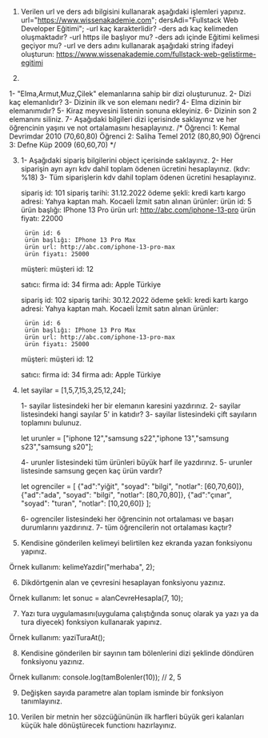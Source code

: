 1) Verilen url ve ders adı bilgisini kullanarak aşağıdaki işlemleri yapınız.
url="https://www.wissenakademie.com";
dersAdi="Fullstack Web Developer Eğitimi";
-url kaç karakterlidir?
-ders adı kaç kelimeden oluşmaktadır?
-url https ile başlıyor mu?
-ders adı içinde Eğitimi kelimesi geçiyor mu?
-url ve ders adını kullanarak aşağıdaki string ifadeyi oluşturun:
     https://www.wissenakademie.com/fullstack-web-gelistirme-egitimi
     

2) 

1- "Elma,Armut,Muz,Çilek" elemanlarına sahip bir dizi oluşturunuz.
2- Dizi kaç elemanlıdır?
3- Dizinin ilk ve son elemanı nedir?
4- Elma dizinin bir elemanımıdır?
5- Kiraz meyvesini listenin sonuna ekleyiniz.
6- Dizinin son 2 elemanını siliniz.
7- Aşağıdaki bilgileri dizi içerisinde saklayınız ve her öğrencinin yaşını ve not ortalamasını hesaplayınız.
    /*
        Öğrenci 1: Kemal Devrimdar 2010 (70,60,80)
        Öğrenci 2: Saliha Temel 2012   (80,80,90)
        Öğrenci 3: Defne Küp  2009 (60,60,70)
    */

3) 1- Aşağıdaki sipariş bilgilerini object içerisinde saklayınız.
    2- Her siparişin ayrı ayrı kdv dahil toplam ödenen ücretini hesaplayınız. (kdv: %18)
    3- Tüm siparişlerin kdv dahil toplam ödenen ücretini hesaplayınız.

    sipariş id: 101
    sipariş tarihi: 31.12.2022
    ödeme şekli: kredi kartı
    kargo adresi: Yahya kaptan mah. Kocaeli İzmit
    satın alınan ürünler: 
        ürün id: 5
        ürün başlığı: IPhone 13 Pro
        ürün url: http://abc.com/iphone-13-pro
        ürün fiyatı: 22000

        ürün id: 6
        ürün başlığı: IPhone 13 Pro Max
        ürün url: http://abc.com/iphone-13-pro-max
        ürün fiyatı: 25000

    müşteri:
        müşteri id: 12
        
    satıcı:
        firma id: 34
        firma adı: Apple Türkiye

    sipariş id: 102
    sipariş tarihi: 30.12.2022
    ödeme şekli: kredi kartı
    kargo adresi: Yahya kaptan mah. Kocaeli İzmit
    satın alınan ürünler: 

        ürün id: 6
        ürün başlığı: IPhone 13 Pro Max
        ürün url: http://abc.com/iphone-13-pro-max
        ürün fiyatı: 25000

    müşteri:
        müşteri id: 12
        
    satıcı:
        firma id: 34
        firma adı: Apple Türkiye

4) let sayilar = [1,5,7,15,3,25,12,24];

    1- sayilar listesindeki her bir elemanın karesini yazdırınız.
    2- sayilar listesindeki hangi sayılar 5' in katıdır?
    3- sayilar listesindeki çift sayıların toplamını bulunuz.

    let urunler = ["iphone 12","samsung s22","iphone 13","samsung s23","samsung s20"];

    4- urunler listesindeki tüm ürünleri büyük harf ile yazdırınız.
    5- urunler listesinde samsung geçen kaç ürün vardır?

    let ogrenciler = [
    {"ad":"yiğit", "soyad": "bilgi", "notlar": [60,70,60]},
    {"ad":"ada", "soyad": "bilgi", "notlar": [80,70,80]},
    {"ad":"çınar", "soyad": "turan", "notlar": [10,20,60]}
];

    6- ogrenciler listesindeki her öğrencinin not ortalaması ve başarı durumlarını yazdırınız.
    7- tüm öğrencilerin not ortalaması kaçtır?

5) Kendisine gönderilen kelimeyi belirtilen kez ekranda yazan fonksiyonu yapınız.

  Örnek kullanım: kelimeYazdir("merhaba", 2);

6) Dikdörtgenin alan ve çevresini hesaplayan fonksiyonu yazınız.

  Örnek kullanım: let sonuc = alanCevreHesapla(7, 10);

7) Yazı tura uygulamasını(uygulama çalıştığında sonuç olarak ya yazı ya da tura diyecek) fonksiyon kullanarak yapınız.

  Örnek kullanım: yaziTuraAt();

8) Kendisine gönderilen bir sayının tam bölenlerini dizi şeklinde döndüren fonksiyonu yazınız.

  Örnek kullanım: console.log(tamBolenler(10));    // 2, 5

9) Değişken sayıda parametre alan toplam isminde bir fonksiyon tanımlayınız.
   
10) Verilen bir metnin her sözcüğününün ilk harfleri büyük geri kalanları küçük hale dönüştürecek functionı hazırlayınız.
